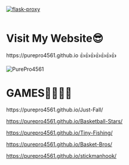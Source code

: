 [![flask-proxy](https://github-readme-stats.vercel.app/api/pin/?username=PurePro4561&repo=purepro4561.github.io&theme=dark)](https://github.com/purepro4561/purepro4561.github.io)<br/>

<img alt="" src="https://readme-typing-svg.herokuapp.com?vCenter=true&lines=Welcome+And+Hello!+I+am+PurePro!;Coder+And+Game+Maker">

<h1>Visit My Website😎</h1>
https://purepro4561.github.io 👍👍👍👍👍👍👍

<img alt="" src="https://readme-typing-svg.herokuapp.com?vCenter=true&lines=PurePro4561;Welcome+To+Game+Central">

<p align="left"> 
  <img src="https://komarev.com/ghpvc/?username=PurePro4561&label=Profile%20Visitors&color=001eff&style=flat" alt="PurePro4561" />
  
  <h1>GAMES🥶🥶🥶🥶</h1>
https://purepro4561.github.io/Just-Fall/

https://purepro4561.github.io/Basketball-Stars/

https://purepro4561.github.io/Tiny-Fishing/

https://purepro4561.github.io/Basket-Bros/

https://purepro4561.github.io/stickmanhook/
